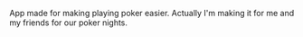 
App made for making playing poker easier. Actually I'm making it for me and my friends for our poker nights.
